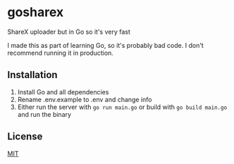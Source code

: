 # gosharex
ShareX uploader but in Go so it's very fast

I made this as part of learning Go, so it's probably bad code. I don't recommend running it in production.

## Installation
1. Install Go and all dependencies
2. Rename .env.example to .env and change info
3. Either run the server with ``go run main.go`` or build with ``go build main.go`` and run the binary

## License
[MIT](LICENSE)
